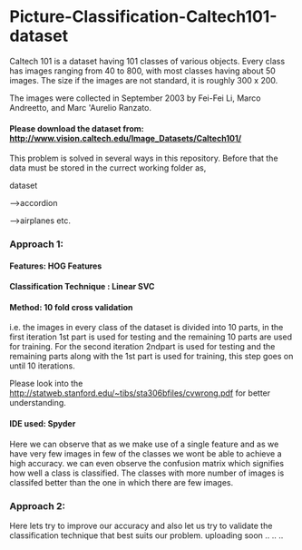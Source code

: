 # Picture-Classification-Caltech101-dataset

Caltech 101 is a dataset having 101 classes of various objects. Every class has images ranging from 40 to 800, with most classes having about 50 images. The size if the images are not standard, it is roughly 300 x 200.

The images were collected in September 2003 by Fei-Fei Li, Marco Andreetto, and Marc 'Aurelio Ranzato.

#### Please download the dataset from: http://www.vision.caltech.edu/Image_Datasets/Caltech101/

This problem is solved in several ways in this repository. Before that the data must be stored in the currect working folder as,

dataset

  -->accordion

  -->airplanes etc.
  
  
### Approach 1: 
#### Features: HOG Features

#### Classification Technique : Linear SVC

#### Method: 10 fold cross validation 
i.e. the images in every class of the dataset is divided into 10 parts, in the first iteration 1st part is used for testing and the remaining 10 parts are used for training. For the second iteration 2ndpart is used for testing and the remaining parts along with the 1st part is used for training, this step goes on until 10 iterations.

Please look into the http://statweb.stanford.edu/~tibs/sta306bfiles/cvwrong.pdf for better understanding.
#### IDE used: Spyder

Here we can observe that as we make use of a single feature and as we have very few images in few of the classes we wont be able to achieve a high accuracy. we can even observe the confusion matrix which signifies how well a class is classified. The classes with more number of images is classifed better than the one in which there are few images.


### Approach 2: 
Here lets try to improve our accuracy and also let us try to validate the classification technique that best suits our problem.
uploading soon .. .. ..



